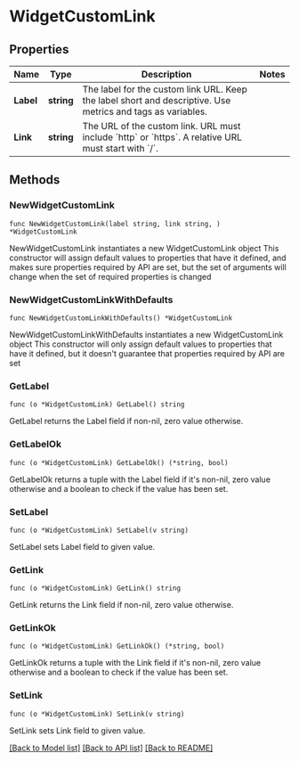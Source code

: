 # WidgetCustomLink

## Properties

Name | Type | Description | Notes
---- | ---- | ----------- | ------
**Label** | **string** | The label for the custom link URL. Keep the label short and descriptive. Use metrics and tags as variables. | 
**Link** | **string** | The URL of the custom link. URL must include &#x60;http&#x60; or &#x60;https&#x60;. A relative URL must start with &#x60;/&#x60;. | 

## Methods

### NewWidgetCustomLink

`func NewWidgetCustomLink(label string, link string, ) *WidgetCustomLink`

NewWidgetCustomLink instantiates a new WidgetCustomLink object
This constructor will assign default values to properties that have it defined,
and makes sure properties required by API are set, but the set of arguments
will change when the set of required properties is changed

### NewWidgetCustomLinkWithDefaults

`func NewWidgetCustomLinkWithDefaults() *WidgetCustomLink`

NewWidgetCustomLinkWithDefaults instantiates a new WidgetCustomLink object
This constructor will only assign default values to properties that have it defined,
but it doesn't guarantee that properties required by API are set

### GetLabel

`func (o *WidgetCustomLink) GetLabel() string`

GetLabel returns the Label field if non-nil, zero value otherwise.

### GetLabelOk

`func (o *WidgetCustomLink) GetLabelOk() (*string, bool)`

GetLabelOk returns a tuple with the Label field if it's non-nil, zero value otherwise
and a boolean to check if the value has been set.

### SetLabel

`func (o *WidgetCustomLink) SetLabel(v string)`

SetLabel sets Label field to given value.


### GetLink

`func (o *WidgetCustomLink) GetLink() string`

GetLink returns the Link field if non-nil, zero value otherwise.

### GetLinkOk

`func (o *WidgetCustomLink) GetLinkOk() (*string, bool)`

GetLinkOk returns a tuple with the Link field if it's non-nil, zero value otherwise
and a boolean to check if the value has been set.

### SetLink

`func (o *WidgetCustomLink) SetLink(v string)`

SetLink sets Link field to given value.



[[Back to Model list]](../README.md#documentation-for-models) [[Back to API list]](../README.md#documentation-for-api-endpoints) [[Back to README]](../README.md)


